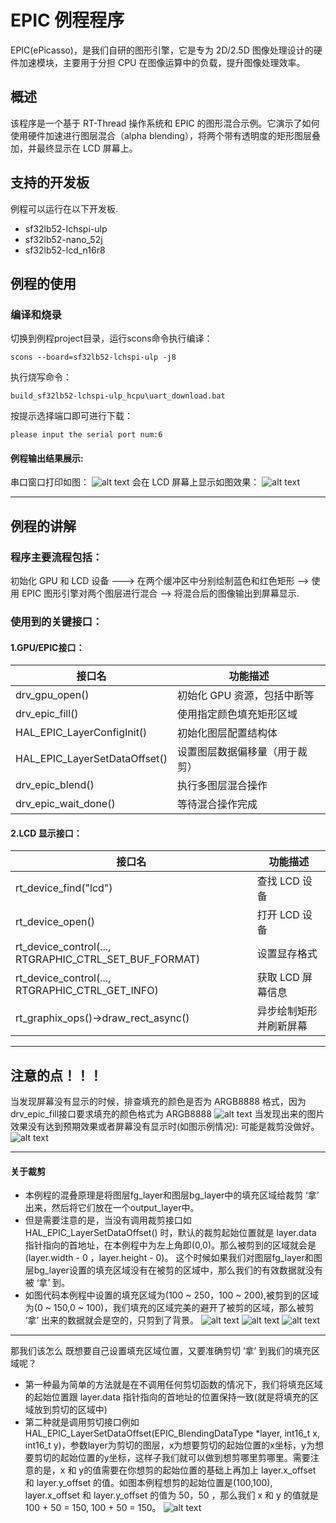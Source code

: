 # EPIC 例程程序
EPIC(ePicasso)，是我们自研的图形引擎，它是专为 2D/2.5D 图像处理设计的硬件加速模块，主要用于分担 CPU 在图像运算中的负载，提升图像处理效率。

## 概述
该程序是一个基于 RT-Thread 操作系统和 EPIC 的图形混合示例。它演示了如何使用硬件加速进行图层混合（alpha blending），将两个带有透明度的矩形图层叠加，并最终显示在 LCD 屏幕上。

## 支持的开发板
例程可以运行在以下开发板.
* sf32lb52-lchspi-ulp
* sf32lb52-nano_52j
* sf32lb52-lcd_n16r8

## 例程的使用
### 编译和烧录
切换到例程project目录，运行scons命令执行编译：
```
scons --board=sf32lb52-lchspi-ulp -j8
```
执行烧写命令：
```
build_sf32lb52-lchspi-ulp_hcpu\uart_download.bat
```
按提示选择端口即可进行下载：
```none
please input the serial port num:6
```

#### 例程输出结果展示:
串口窗口打印如图：
![alt text](assets/log.png)
会在 LCD 屏幕上显示如图效果：
![alt text](assets/show.png)

---

## 例程的讲解
### 程序主要流程包括：
初始化 GPU 和 LCD 设备 ---> 在两个缓冲区中分别绘制蓝色和红色矩形 --> 使用 EPIC 图形引擎对两个图层进行混合 --> 将混合后的图像输出到屏幕显示.
### 使用到的关键接口：
#### 1.GPU/EPIC接口：
| 接口名                        | 功能描述                         |
|-----------------------------|------------------------------|
| drv_gpu_open()          | 初始化 GPU 资源，包括中断等         |
| drv_epic_fill()        | 使用指定颜色填充矩形区域            |
| HAL_EPIC_LayerConfigInit()| 初始化图层配置结构体               |
| HAL_EPIC_LayerSetDataOffset() | 设置图层数据偏移量（用于裁剪）     |
| drv_epic_blend()    | 执行多图层混合操作                |
| drv_epic_wait_done()   | 等待混合操作完成                   |

#### 2.LCD 显示接口：
| 接口名                                       | 功能描述                             |
|-------------------------------------------|----------------------------------|
| rt_device_find("lcd") | 查找 LCD 设备                     |
| rt_device_open()      | 打开 LCD 设备                     |
| rt_device_control(..., RTGRAPHIC_CTRL_SET_BUF_FORMAT) | 设置显存格式              |
| rt_device_control(..., RTGRAPHIC_CTRL_GET_INFO)   | 获取 LCD 屏幕信息                 |
| rt_graphix_ops()->draw_rect_async() | 异步绘制矩形并刷新屏幕               |

---

## 注意的点！！！
当发现屏幕没有显示的时候，排查填充的颜色是否为 ARGB8888 格式，因为drv_epic_fill接口要求填充的颜色格式为 ARGB8888
![alt text](assets/image1.png)
当发现出来的图片效果没有达到预期效果或者屏幕没有显示时(如图示例情况): 可能是裁剪没做好。
![alt text](assets/fail_show.png)

---

#### 关于裁剪
* 本例程的混叠原理是将图层fg_layer和图层bg_layer中的填充区域给裁剪 ‘拿’ 出来，然后将它们放在一个output_layer中。
* 但是需要注意的是，当没有调用裁剪接口如 HAL_EPIC_LayerSetDataOffset() 时，默认的裁剪起始位置就是 layer.data 指针指向的首地址，在本例程中为左上角即(0,0)。那么被剪到的区域就会是 (layer.width - 0 ，layer.height - 0)。
这个时候如果我们对图层fg_layer和图层bg_layer设置的填充区域没有在被剪的区域中，那么我们的有效数据就没有被 ‘拿’ 到。
* 如图代码本例程中设置的填充区域为(100 ~ 250，100 ~ 200),被剪到的区域为(0 ~ 150,0 ~ 100)，我们填充的区域完美的避开了被剪的区域，那么被剪 ‘拿’ 出来的数据就会是空的，只剪到了背景。
![alt text](assets/image2.png)
![alt text](assets/image4.png)
![alt text](assets/image3.png)
---
那我们该怎么 既想要自己设置填充区域位置，又要准确剪切 ‘拿’ 到我们的填充区域呢？ 
* 第一种最为简单的方法就是在不调用任何剪切函数的情况下，我们将填充区域的起始位置跟 layer.data 指针指向的首地址的位置保持一致(就是将填充的区域放到剪切的区域中) 
* 第二种就是调用剪切接口例如 HAL_EPIC_LayerSetDataOffset(EPIC_BlendingDataType *layer, int16_t x, int16_t y)，参数layer为剪切的图层，x为想要剪切的起始位置的x坐标，y为想要剪切的起始位置的y坐标，这样子我们就可以做到想剪哪里剪哪里。需要注意的是，x 和 y的值需要在你想剪的起始位置的基础上再加上 layer.x_offset 和 layer.y_offset 的值。如图本例程想剪的起始位置是(100,100), layer.x_offset 和 layer.y_offset 的值为 50，50 ，那么我们 x 和 y 的值就是 100 + 50 = 150, 100 + 50 = 150。
![alt text](assets/image5.png)